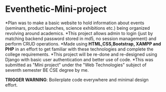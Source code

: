 # **Eventhetic-Mini-project**
*Plan was to make a basic website to hold information about events (seminars, product launches, science exhibitions etc.) being organized revolving around academics.
*This project allows admin to login (just by matching backend password stored in md5, no session management) and perform CRUD operations.
*Made using **HTML,CSS,Bootstrap, XAMPP and PHP** in an effort to get familiar with these technologies and complete the college requirements.
*This project will be re-done and re-designed using Django with basic user authentication and better use of code.
*This was submitted as "Mini project" under the "Web Technologies" subject of seventh semester BE CSE degree by me.

**TRIGGER WARNING**: Boilerplate code everywhere and minimal design effort.
